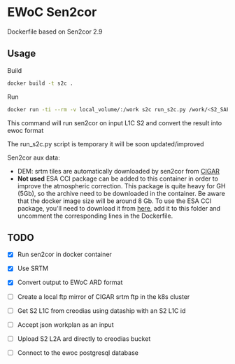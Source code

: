 # EWoC Sen2cor
 Dockerfile based on Sen2cor 2.9 
## Usage

Build
```bash
docker build -t s2c .
```
Run
```bash
docker run -ti --rm -v local_volume/:/work s2c run_s2c.py /work/<S2_SAFE> /work/<out_dir>
```
This command will run sen2cor on input L1C S2 and convert the result into ewoc format 

The run_s2c.py script is temporary it will be soon updated/improved

Sen2cor aux data:

- DEM: srtm tiles are automatically downloaded by sen2cor from [CIGAR](http://srtm.csi.cgiar.org/wp-content/uploads/files/srtm_5x5/TIFF/)
- **Not used** ESA CCI package can be added to this container in order to improve the atmospheric correction. This package is quite heavy for GH (5Gb), so the archive need to be downloaded in the container. Be aware that the docker image size will be around 8 Gb. 
To use the ESA CCI package, you'll need to download it from [here](http://maps.elie.ucl.ac.be/CCI/viewer/download.php), add it to this folder and uncomment the corresponding lines in the Dockerfile.


## TODO
- [X] Run sen2cor in docker container

- [X] Use SRTM
- [X] Convert output to EWoC ARD format
- [ ] Create a local ftp mirror of CIGAR srtm ftp in the k8s cluster

- [ ] Get S2 L1C from creodias using dataship with an S2 L1C id 

- [ ] Accept json workplan as an input

- [ ] Upload S2 L2A ard directly to creodias bucket

- [ ] Connect to the ewoc postgresql database
